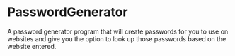 # PasswordGenerator

A password generator program that will create passwords for you to use on websites and give you the option to look up those passwords based on the website entered.
